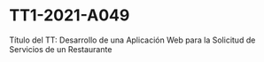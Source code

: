 # TT1-2021-A049
Título del TT: Desarrollo de una Aplicación Web para la Solicitud de Servicios de un Restaurante
